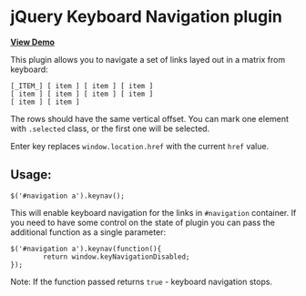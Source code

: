 jQuery Keyboard Navigation plugin
=================================

[**View Demo**](http://firedev.com/jquery.keynav/)

This plugin allows you to navigate a set of links layed out in a matrix from keyboard:

    [_ITEM_] [ item ] [ item ] [ item ]
    [ item ] [ item ] [ item ] [ item ]
    [ item ] [ item ]

The rows should have the same vertical offset. You can mark one element with `.selected` class, or the first one will be selected.

Enter key replaces `window.location.href` with the current `href` value.

Usage:
------

    $('#navigation a').keynav();

This will enable keyboard navigation for the links in `#navigation` container. If you need to have some control on the state of plugin you can pass the additional function as a single parameter:

    $('#navigation a').keynav(function(){
			return window.keyNavigationDisabled;
    });

Note: If the function passed returns `true` - keyboard navigation stops.